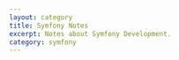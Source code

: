 ```yaml
---
layout: category
title: Symfony Notes
excerpt: Notes about Symfony Development.
category: symfony
---
```

